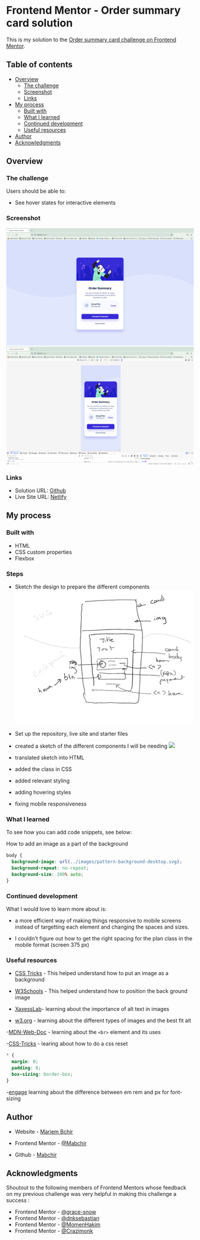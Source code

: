 # Frontend Mentor - Order summary card solution

This is my solution to the [Order summary card challenge on Frontend Mentor](https://www.frontendmentor.io/challenges/order-summary-component-QlPmajDUj).

## Table of contents

- [Overview](#overview)
  - [The challenge](#the-challenge)
  - [Screenshot](#screenshot)
  - [Links](#links)
- [My process](#my-process)
  - [Built with](#built-with)
  - [What I learned](#what-i-learned)
  - [Continued development](#continued-development)
  - [Useful resources](#useful-resources)
- [Author](#author)
- [Acknowledgments](#acknowledgments)

## Overview

### The challenge

Users should be able to:

- See hover states for interactive elements

### Screenshot

![](./images/desktop_solution.png)
![](./images/mobile_solution.png)

### Links

- Solution URL: [Github](https://github.com/Mabchir/order_summary_component_challenge)
- Live Site URL: [Netlify](https://focused-edison-9eaa79.netlify.app/)

## My process

### Built with

- HTML
- CSS custom properties
- Flexbox

### Steps

- Sketch the design to prepare the different components ![](./images/sketch.png)

- Set up the repository, live site and starter files
- created a sketch of the different components I will be needing ![](./images/nft_sketch.png)
- translated sketch into HTML
- added the class in CSS
- added relevant styling
- adding hovering styles
- fixing mobile responsiveness

### What I learned

To see how you can add code snippets, see below:

How to add an image as a part of the background

```css
body {
  background-image: url(../images/pattern-background-desktop.svg);
  background-repeat: no-repeat;
  background-size: 100% auto;
}
```

### Continued development

What I would love to learn more about is:

- a more efficient way of making things responsive to mobile screens instead of targetting each element and changing the spaces and sizes.

- I couldn't figure out how to get the right spacing for the plan class in the mobile format (screen 375 px)

### Useful resources

- [CSS Tricks](https://css-tricks.com/lodge/svg/06-using-svg-svg-background-image/) - This helped understand how to put an image as a background
- [W3Schools](https://www.w3schools.com/cssref/pr_background-position.asp) - This helped understand how to position the back ground image

- [XaxessLab](https://axesslab.com/alt-texts/)- learning about the importance of alt text in images

- [w3.org](https://www.w3.org/WAI/tutorials/images/) - learning about the different types of images and the best fit alt

-[MDN-Web-Doc](https://developer.mozilla.org/en-US/docs/Web/HTML/Element/br#accessibility_concerns) - learning about the `<br>` element and its uses

-[CSS-Tricks](https://www.youtube.com/watch?v=A2gGkE9r1GM&ab_channel=FredrikChristenson) - learing about how to do a css reset

```css
* {
  margin: 0;
  padding: 0;
  box-sizing: border-box;
}
```

-[engage](https://engageinteractive.co.uk/blog/em-vs-rem-vs-px) learning about the difference between em rem and px for font-sizing

## Author

- Website - [Mariem Bchir](https://goofy-easley-2c8717.netlify.app/index.html)

- Frontend Mentor - [@Mabchir](https://www.frontendmentor.io/profile/Mabchir)

- Github - [Mabchir](https://github.com/Mabchir)

## Acknowledgments

Shoutout to the following members of Frontend Mentors whose feedback on my previous challenge was very helpful in making this challenge a success :

- Frontend Mentor - [@grace-snow](https://www.frontendmentor.io/profile/grace-snow)
- Frontend Mentor - [@dnksebastian](https://www.frontendmentor.io/profile/dnksebastian)
- Frontend Mentor - [@MomenHakim](https://www.frontendmentor.io/profile/MomenHakim)
- Frontend Mentor - [@Crazimonk](https://www.frontendmentor.io/profile/Crazimonk)
